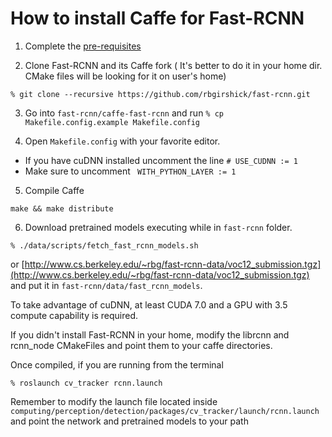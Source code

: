 # How to install Caffe for Fast-RCNN

1. Complete the [pre-requisites](http://caffe.berkeleyvision.org/install_apt.html) 


2. Clone Fast-RCNN and its Caffe fork ( It's better to do it in your home dir. CMake files will be looking for it on user's home)
```
% git clone --recursive https://github.com/rbgirshick/fast-rcnn.git
```

3. Go into `fast-rcnn/caffe-fast-rcnn` and run
`% cp Makefile.config.example Makefile.config`

4. Open `Makefile.config` with your favorite editor.
* If you have cuDNN installed uncomment the line `# USE_CUDNN := 1`
* Make sure to uncomment ` WITH_PYTHON_LAYER := 1`

5. Compile Caffe
```
make && make distribute
```

6. Download pretrained models executing while in `fast-rcnn` folder.
```
% ./data/scripts/fetch_fast_rcnn_models.sh
```
or [http://www.cs.berkeley.edu/~rbg/fast-rcnn-data/voc12_submission.tgz](http://www.cs.berkeley.edu/~rbg/fast-rcnn-data/voc12_submission.tgz)
and put it in `fast-rcnn/data/fast_rcnn_models`.


To take advantage of cuDNN, at least CUDA 7.0 and a GPU with 3.5 compute capability is required.

If you didn't install Fast-RCNN in your home, modify the librcnn and rcnn_node CMakeFiles and point them to your caffe directories.

Once compiled, if you are running from the terminal

```
% roslaunch cv_tracker rcnn.launch 
```
Remember to modify the launch file located inside `computing/perception/detection/packages/cv_tracker/launch/rcnn.launch` and point the network and pretrained models to your path
